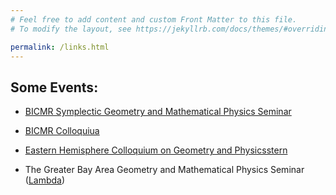 ```yaml
---
# Feel free to add content and custom Front Matter to this file.
# To modify the layout, see https://jekyllrb.com/docs/themes/#overriding-theme-defaults

permalink: /links.html
---
```


## Some Events:

- [BICMR Symplectic Geometry and Mathematical Physics Seminar](https://bicmr.pku.edu.cn/content/lists/49.html)

- [BICMR Colloquiua](https://bicmr.pku.edu.cn/content/lists/18.html)

- [Eastern Hemisphere Colloquium on Geometry and Physicsstern](https://cgp.ibs.re.kr/activities/conferences/342)

- The Greater Bay Area Geometry and Mathematical Physics Seminar ([Lambda](https://lambda.sustech.edu.cn/))

